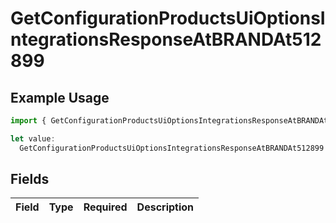 # GetConfigurationProductsUiOptionsIntegrationsResponseAtBRANDAt512899

## Example Usage

```typescript
import { GetConfigurationProductsUiOptionsIntegrationsResponseAtBRANDAt512899 } from "@vercel/sdk/models/getconfigurationproductsop.js";

let value:
  GetConfigurationProductsUiOptionsIntegrationsResponseAtBRANDAt512899 = {};
```

## Fields

| Field       | Type        | Required    | Description |
| ----------- | ----------- | ----------- | ----------- |